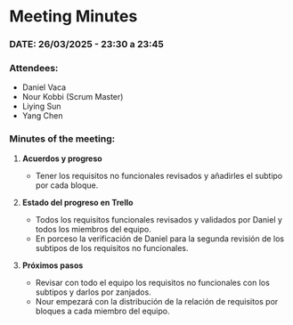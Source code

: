 # **Meeting Minutes**  

### **DATE: 26/03/2025 - 23:30 a 23:45**  

### **Attendees:**  
- Daniel Vaca
- Nour Kobbi  (Scrum Master)
- Liying Sun  
- Yang Chen  

### **Minutes of the meeting:**  

1. **Acuerdos y progreso**  
   - Tener los requisitos no funcionales revisados y añadirles el subtipo por cada bloque.

2. **Estado del progreso en Trello**  
   - Todos los requisitos funcionales revisados y validados por Daniel y todos los miembros del equipo.
   - En porceso la verificación de Daniel para la segunda revisión de los subtipos de los requisitos no funcionales.

3. **Próximos pasos**  
   - Revisar con todo el equipo los requisitos no funcionales con los subtipos y darlos por zanjados.
   - Nour empezará con la distribución de la relación de requisitos por bloques a cada miembro del equipo.
